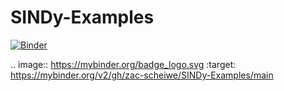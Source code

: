 # SINDy-Examples


[![Binder](https://mybinder.org/badge_logo.svg)](https://mybinder.org/v2/gh/zac-scheiwe/SINDy-Examples/main)

.. image:: https://mybinder.org/badge_logo.svg
 :target: https://mybinder.org/v2/gh/zac-scheiwe/SINDy-Examples/main
